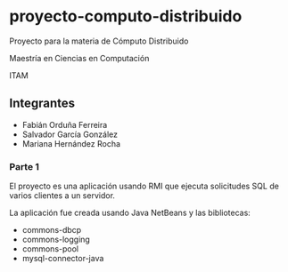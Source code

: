 # proyecto-computo-distribuido

Proyecto para la materia de Cómputo Distribuido

Maestría en Ciencias en Computación

ITAM

## Integrantes

+ Fabián Orduña Ferreira
+ Salvador García González
+ Mariana Hernández Rocha

### Parte 1
El proyecto es una aplicación usando RMI que ejecuta solicitudes SQL de varios clientes a un servidor.

La aplicación fue creada usando Java NetBeans y las bibliotecas:

+ commons-dbcp
+ commons-logging
+ commons-pool
+ mysql-connector-java
